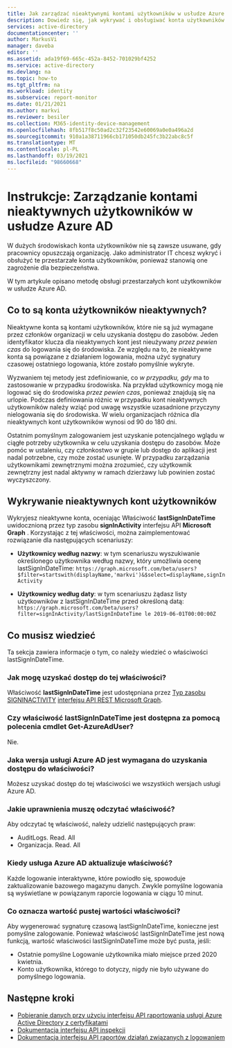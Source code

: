 ```yaml
---
title: Jak zarządzać nieaktywnymi kontami użytkowników w usłudze Azure AD | Microsoft Docs
description: Dowiedz się, jak wykrywać i obsługiwać konta użytkowników w usłudze Azure AD, które staną się przestarzałe
services: active-directory
documentationcenter: ''
author: MarkusVi
manager: daveba
editor: ''
ms.assetid: ada19f69-665c-452a-8452-701029bf4252
ms.service: active-directory
ms.devlang: na
ms.topic: how-to
ms.tgt_pltfrm: na
ms.workload: identity
ms.subservice: report-monitor
ms.date: 01/21/2021
ms.author: markvi
ms.reviewer: besiler
ms.collection: M365-identity-device-management
ms.openlocfilehash: 8fb517f8c50ad2c32f23542e60069a0e0a496a2d
ms.sourcegitcommit: 910a1a38711966cb171050db245fc3b22abc8c5f
ms.translationtype: MT
ms.contentlocale: pl-PL
ms.lasthandoff: 03/19/2021
ms.locfileid: "98660668"
---
```

# <a name="how-to-manage-inactive-user-accounts-in-azure-ad"></a>Instrukcje: Zarządzanie kontami nieaktywnych użytkowników w usłudze Azure AD

W dużych środowiskach konta użytkowników nie są zawsze usuwane, gdy pracownicy opuszczają organizację. Jako administrator IT chcesz wykryć i obsłużyć te przestarzałe konta użytkowników, ponieważ stanowią one zagrożenie dla bezpieczeństwa.

W tym artykule opisano metodę obsługi przestarzałych kont użytkowników w usłudze Azure AD. 

## <a name="what-are-inactive-user-accounts"></a>Co to są konta użytkowników nieaktywnych?

Nieaktywne konta są kontami użytkowników, które nie są już wymagane przez członków organizacji w celu uzyskania dostępu do zasobów. Jeden identyfikator klucza dla nieaktywnych kont jest nieużywany *przez pewien czas* do logowania się do środowiska. Ze względu na to, że nieaktywne konta są powiązane z działaniem logowania, można użyć sygnatury czasowej ostatniego logowania, które zostało pomyślnie wykryte. 

Wyzwaniem tej metody jest zdefiniowanie, co *w przypadku, gdy* ma to zastosowanie w przypadku środowiska. Na przykład użytkownicy mogą nie logować się do środowiska *przez pewien czas*, ponieważ znajdują się na urlopie. Podczas definiowania różnic w przypadku kont nieaktywnych użytkowników należy wziąć pod uwagę wszystkie uzasadnione przyczyny nielogowania się do środowiska. W wielu organizacjach różnica dla nieaktywnych kont użytkowników wynosi od 90 do 180 dni. 

Ostatnim pomyślnym zalogowaniem jest uzyskanie potencjalnego wglądu w ciągłe potrzeby użytkownika w celu uzyskania dostępu do zasobów.  Może pomóc w ustaleniu, czy członkostwo w grupie lub dostęp do aplikacji jest nadal potrzebne, czy może zostać usunięte. W przypadku zarządzania użytkownikami zewnętrznymi można zrozumieć, czy użytkownik zewnętrzny jest nadal aktywny w ramach dzierżawy lub powinien zostać wyczyszczony. 

    
## <a name="how-to-detect-inactive-user-accounts"></a>Wykrywanie nieaktywnych kont użytkowników

Wykryjesz nieaktywne konta, oceniając Właściwość **lastSignInDateTime** uwidocznioną przez typ zasobu **signInActivity** interfejsu API **Microsoft Graph** . Korzystając z tej właściwości, można zaimplementować rozwiązanie dla następujących scenariuszy:

- **Użytkownicy według nazwy**: w tym scenariuszu wyszukiwanie określonego użytkownika według nazwy, który umożliwia ocenę lastSignInDateTime: `https://graph.microsoft.com/beta/users?$filter=startswith(displayName,'markvi')&$select=displayName,signInActivity`

- **Użytkownicy według daty**: w tym scenariuszu żądasz listy użytkowników z lastSignInDateTime przed określoną datą: `https://graph.microsoft.com/beta/users?filter=signInActivity/lastSignInDateTime le 2019-06-01T00:00:00Z`






## <a name="what-you-need-to-know"></a>Co musisz wiedzieć

Ta sekcja zawiera informacje o tym, co należy wiedzieć o właściwości lastSignInDateTime.

### <a name="how-can-i-access-this-property"></a>Jak mogę uzyskać dostęp do tej właściwości?

Właściwość **lastSignInDateTime** jest udostępniana przez [Typ zasobu SIGNINACTIVITY](/graph/api/resources/signinactivity?view=graph-rest-beta) [interfejsu API REST Microsoft Graph](/graph/overview?view=graph-rest-beta#whats-in-microsoft-graph).   

### <a name="is-the-lastsignindatetime-property-available-through-the-get-azureaduser-cmdlet"></a>Czy właściwość lastSignInDateTime jest dostępna za pomocą polecenia cmdlet Get-AzureAdUser?

Nie.

### <a name="what-edition-of-azure-ad-do-i-need-to-access-the-property"></a>Jaka wersja usługi Azure AD jest wymagana do uzyskania dostępu do właściwości?

Możesz uzyskać dostęp do tej właściwości we wszystkich wersjach usługi Azure AD.

### <a name="what-permission-do-i-need-to-read-the-property"></a>Jakie uprawnienia muszę odczytać właściwość?

Aby odczytać tę właściwość, należy udzielić następujących praw: 

- AuditLogs. Read. All
- Organizacja. Read. All  


### <a name="when-does-azure-ad-update-the-property"></a>Kiedy usługa Azure AD aktualizuje właściwość?

Każde logowanie interaktywne, które powiodło się, spowoduje zaktualizowanie bazowego magazynu danych. Zwykle pomyślne logowania są wyświetlane w powiązanym raporcie logowania w ciągu 10 minut.
 

### <a name="what-does-a-blank-property-value-mean"></a>Co oznacza wartość pustej wartości właściwości?

Aby wygenerować sygnaturę czasową lastSignInDateTime, konieczne jest pomyślne zalogowanie. Ponieważ właściwość lastSignInDateTime jest nową funkcją, wartość właściwości lastSignInDateTime może być pusta, jeśli:

- Ostatnie pomyślne Logowanie użytkownika miało miejsce przed 2020 kwietnia.
- Konto użytkownika, którego to dotyczy, nigdy nie było używane do pomyślnego logowania.

## <a name="next-steps"></a>Następne kroki

* [Pobieranie danych przy użyciu interfejsu API raportowania usługi Azure Active Directory z certyfikatami](tutorial-access-api-with-certificates.md)
* [Dokumentacja interfejsu API inspekcji](/graph/api/resources/directoryaudit?view=graph-rest-beta) 
* [Dokumentacja interfejsu API raportów działań związanych z logowaniem](/graph/api/resources/signin?view=graph-rest-beta)